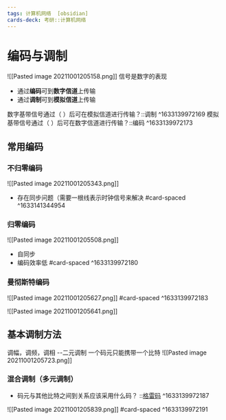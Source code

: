 ```yaml
---
tags: 计算机网络  [obsidian]
cards-deck: 考研::计算机网络
---
```


# 编码与调制
![[Pasted image 20211001205158.png]]
信号是数字的表现
- 通过**编码**可到**数字信道**上传输
- 通过**调制**可到**模拟信道**上传输


数字基带信号通过（ ）后可在模拟信道进行传输？::调制 ^1633139972169
模拟基带信号通过（ ）后可在数字信道进行传输？::编码 ^1633139972173

## 常用编码

### 不归零编码
![[Pasted image 20211001205343.png]]
- 存在同步问题（需要一根线表示时钟信号来解决	
#card-spaced 
^1633141344954


### 归零编码
![[Pasted image 20211001205508.png]]
- 自同步
- 编码效率低
#card-spaced 
^1633139972180

### 曼彻斯特编码
![[Pasted image 20211001205627.png]]
#card-spaced 
^1633139972183

![[Pasted image 20211001205641.png]]

## 基本调制方法
调幅，调频，调相 --二元调制 一个码元只能携带一个比特
![[Pasted image 20211001205723.png]]
### 混合调制（多元调制）
- 码元与其他比特之间到关系应该采用什么码？ ::[格雷码](https://zh.wikipedia.org/wiki/%E6%A0%BC%E9%9B%B7%E7%A0%81) ^1633139972187

![[Pasted image 20211001205839.png]]
#card-spaced 
^1633139972191
